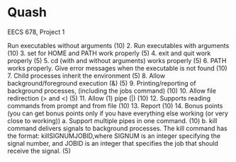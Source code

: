 # Quash
EECS 678, Project 1

Run executables without arguments (10)
2. Run executables with arguments (10)
3. set for HOME and PATH work properly (5)
4. exit and quit work properly (5)
5. cd (with and without arguments) works properly (5)
6. PATH works properly. Give error messages when the executable is not found (10)
7. Child processes inherit the environment (5)
8. Allow background/foreground execution (&) (5)
9. Printing/reporting of background processes, (including the jobs command) (10)
10. Allow file redirection (> and <) (5)
11. Allow (1) pipe (|) (10)
12. Supports reading commands from prompt and from file (10)
13. Report (10)
14. Bonus points (you can get bonus points only if you have everything else working (or
very close to working))
a. Support multiple pipes in one command. (10)
b. kill command delivers signals to background processes. The kill command has
the format: ​killSIGNUMJOBID,​where SIGNUM is an integer specifying the signal number, and JOBID is an integer that specifies the job that should receive the signal. (5)

